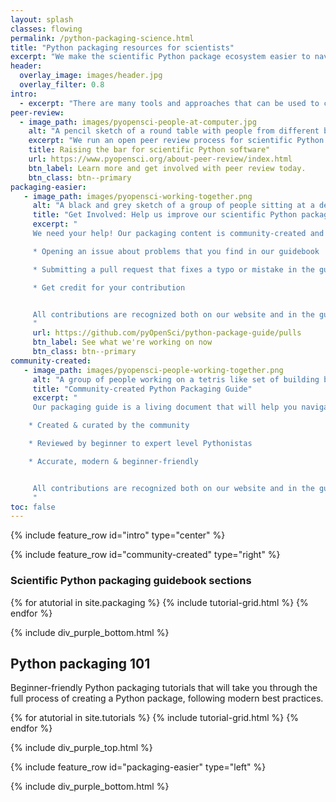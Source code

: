 ```yaml
---
layout: splash
classes: flowing
permalink: /python-packaging-science.html
title: "Python packaging resources for scientists"
excerpt: "We make the scientific Python package ecosystem easier to navigate through peer review and packaging resources."
header:
  overlay_image: images/header.jpg
  overlay_filter: 0.8
intro:
  - excerpt: "There are many tools and approaches that can be used to create a Python package. We build resources that help you both understand the tool ecosystem and also learn how to create a Python package using modern best practices."
peer-review:
  - image_path: images/pyopensci-people-at-computer.jpg
    alt: "A pencil sketch of a round table with people from different backgrounds sitting around it, working on laptops and also writing together."
    excerpt: "We run an open peer review process for scientific Python software. Peer review helps maintainers improve the quality, usability and long-term maintainability of scientific software."
    title: Raising the bar for scientific Python software"
    url: https://www.pyopensci.org/about-peer-review/index.html
    btn_label: Learn more and get involved with peer review today.
    btn_class: btn--primary
packaging-easier:
   - image_path: images/pyopensci-working-together.png
     alt: "A black and grey sketch of a group of people sitting at a desk in front of a monitor smiling."
     title: "Get Involved: Help us improve our scientific Python packaging resources"
     excerpt: "
     We need your help! Our packaging content is community-created and reviewed through an open review process on GitHub. The more feedback that we get, the more useful our resources are to the community. Get involved by:

     * Opening an issue about problems that you find in our guidebook

     * Submitting a pull request that fixes a typo or mistake in the guide.

     * Get credit for your contribution


     All contributions are recognized both on our website and in the guidebook's citation.
     "
     url: https://github.com/pyOpenSci/python-package-guide/pulls
     btn_label: See what we're working on now
     btn_class: btn--primary
community-created:
   - image_path: images/pyopensci-people-working-together.png
     alt: "A group of people working on a tetris like set of building blocks, trying to stack the blocks together. "
     title: "Community-created Python Packaging Guide"
     excerpt: "
     Our packaging guide is a living document that will help you navigate the Python packaging ecosystem and learn about modern Python packaging best practices.

    * Created & curated by the community

    * Reviewed by beginner to expert level Pythonistas

    * Accurate, modern & beginner-friendly


     All contributions are recognized both on our website and in the guidebook's citation.
     "
toc: false
---
```


{% include feature_row id="intro" type="center" %}

<div class="pyos-section purple">
<div class="content" markdown="1">

{% include feature_row id="community-created" type="right" %}

### Scientific Python packaging guidebook sections

<div class="tutorial__container">
{% for atutorial in site.packaging %}
  {% include tutorial-grid.html  %}
{% endfor %}
</div>

<div class="clearfix"></div>

</div>
</div>

{% include div_purple_bottom.html  %}

<div class="pyos-section">
<div class="content" markdown="1">

## Python packaging 101

Beginner-friendly Python packaging tutorials that will take you through
the full process of creating a Python package, following modern best
practices.

<div class="tutorial__container">
{% for atutorial in site.tutorials %}
  {% include tutorial-grid.html  %}
{% endfor %}
</div>

<div class="clearfix"></div>



</div>
</div>

{% include div_purple_top.html  %}

<div class="pyos-section purple" markdown="1">
<div class="content" markdown="1">
{% include feature_row id="packaging-easier" type="left" %}

</div>
</div>


{% include div_purple_bottom.html  %}
